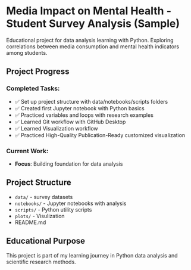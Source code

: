 # Media Impact on Mental Health - Student Survey Analysis (Sample)

Educational project for data analysis learning with Python. Exploring correlations between media consumption and mental health indicators among students.

## Project Progress

### Completed Tasks:
- ✅ Set up project structure with data/notebooks/scripts folders
- ✅ Created first Jupyter notebook with Python basics
- ✅ Practiced variables and loops with research examples
- ✅ Learned Git workflow with GitHub Desktop
- ✅ Learned Visualization workflow
- ✅ Practiced High-Quality Publication-Ready customized visualization

### Current Work:
- **Focus**: Building foundation for data analysis

## Project Structure
- `data/` - survey datasets
- `notebooks/` - Jupyter notebooks with analysis
- `scripts/` - Python utility scripts
- `plots/` - Visulization
- README.md

## Educational Purpose
This project is part of my learning journey in Python data analysis and scientific research methods.
